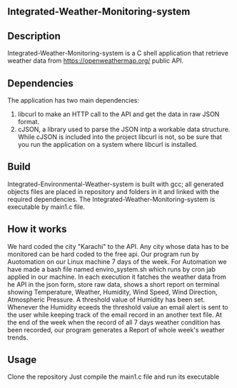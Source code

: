 Integrated-Weather-Monitoring-system
-------------------------------------------

Description
-----------
Integrated-Weather-Monitoring-system is a C shell application that retrieve weather data from https://openweathermap.org/ public API.

Dependencies
------------
The application has two main dependencies:

1) libcurl to make an HTTP call to the API and get the data in raw JSON format.
2) cJSON, a library used to parse the JSON intp a workable data structure.
While cJSON is included into the project libcurl is not, so be sure that you run the application on a system where libcurl is installed.

Build
-----
Integrated-Environmental-Weather-system is built with gcc; all generated objects files are placed in repository and folders in it and linked with the required dependencies.
The Integrated-Weather-Monitoring-system is executable by main1.c file.

How it works
------------
We hard coded the city "Karachi" to the API. Any city whose data has to be monitored can be hard coded to the free api. 
Our program run by Auotomation on our Linux machine 7 days of the week. For Automation we have made a bash file named enviro_system.sh which runs by cron jab applied in our machine. In each execution it fatches the weather data from he API in the json form, store raw data, shows a short report on terminal showing Temperature, Weather, Humidity, Wind Speed, Wind Direction, Atmospheric Pressure. A threshold value of Humidity has been set. Whenever the Humidity eceeds the threshold value an email alert is sent to the user while keeping track of the email record in an another text file. At the end of the week when the record of all 7 days weather condition has been recorded, our program generates a Report of whole week's weather trends.

Usage
-----
Clone the repository
Just compile the main1.c file and run its executable
